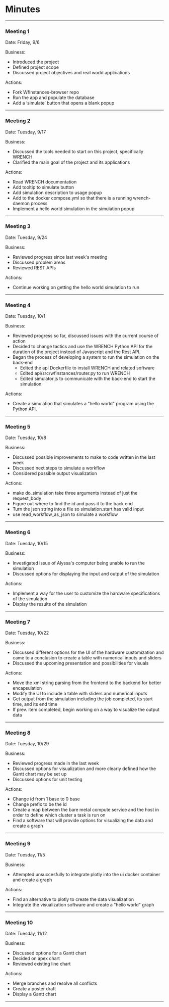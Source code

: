 # Minutes

---
### Meeting 1

Date: Friday, 9/6

Business:
- Introduced the project
- Defined project scope 
- Discussed project objectives and real world applications

Actions:
- Fork WfInstances-browser repo
- Run the app and populate the database
- Add a ‘simulate’ button that opens a blank popup
---
### Meeting 2

Date: Tuesday, 9/17

Business:
- Discussed the tools needed to start on this project, specifically WRENCH
- Clarified the main goal of the project and its applications

Actions:
- Read WRENCH documentation
- Add tooltip to simulate button
- Add simulation description to usage popup
- Add to the docker compose.yml so that there is a running wrench-daemon process
- Implement a hello world simulation in the simulation popup
---
### Meeting 3

Date: Tuesday, 9/24

Business:
- Reviewed progress since last week's meeting
- Discussed problem areas
- Reviewed REST APIs

Actions:
- Continue working on getting the hello world simulation to run
---
### Meeting 4

Date: Tuesday, 10/1

Business:
- Reviewed progress so far, discussed issues with the current course of action
- Decided to change tactics and use the WRENCH Python API for the duration of the project instead of Javascript and the Rest API.
- Began the process of developing a system to run the simulation on the back-end
  - Edited the api Dockerfile to install WRENCH and related software
  - Edited api/src/wfinstances/router.py to run WRENCH
  - Edited simulator.js to communicate with the back-end to start the simulation

Actions:
- Create a simulation that simulates a "hello world" program using the Python API.
---
### Meeting 5

Date: Tuesday, 10/8

Business:
- Discussed possible improvements to make to code written in the last week
- Discussed next steps to simulate a workflow
- Considered possible output visualization

Actions:
- make do_simulation take three arguments instead of just the request_body
- Figure out where to find the id and pass it to the back end
- Turn the json string into a file so simulation.start has valid input
- use read_workflow_as_json to simulate a workflow
---
### Meeting 6

Date: Tuesday, 10/15

Business:
- Investigated issue of Alyssa's computer being unable to run the simulation
- Discussed options for displaying the input and output of the simulation

Actions:
- Implement a way for the user to customize the hardware specifications of the simulation
- Display the results of the simulation
---
### Meeting 7

Date: Tuesday, 10/22

Business:
- Discussed different options for the UI of the hardware customization and came to a conclusion to create a table with numerical inputs and sliders
- Discussed the upcoming presentation and possibilities for visuals

Actions:
- Move the xml string parsing from the frontend to the backend for better encapsulation
- Modify the UI to include a table with sliders and numerical inputs
- Get output from the simulation including the job completed, its start time, and its end time
- If prev. item completed, begin working on a way to visualize the output data
---
### Meeting 8

Date: Tuesday, 10/29

Business:
- Reviewed progress made in the last week
- Discussed options for visualization and more clearly defined how the Gantt chart may be set up
- Discussed options for unit testing

Actions:
- Change id from 1 base to 0 base
- Change prefix to be the id
- Create a map between the bare metal compute service and the host in order to define which cluster a task is run on
- Find a software that will provide options for visualizing the data and create a graph
---
### Meeting 9

Date: Tuesday, 11/5

Business:
- Attempted unsuccesfully to integrate plotly into the ui docker container and create a graph

Actions:
- Find an alternative to plotly to create the data visualization
- Integrate the visualization software and create a "hello world" graph
---
### Meeting 10

Date: Tuesday, 11/12

Business:
- Discussed options for a Gantt chart
- Decided on apex chart
- Reviewed existing line chart

Actions:
- Merge branches and resolve all conflicts
- Create a poster draft
- Display a Gantt chart
---
